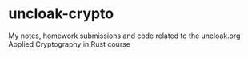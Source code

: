 # uncloak-crypto
My notes, homework submissions and code related to the uncloak.org Applied Cryptography in Rust course
